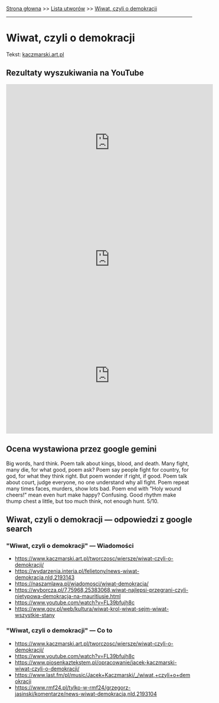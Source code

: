 [Strona głowna](../index.md) >> [Lista utworów](../list.md) >> [Wiwat, czyli o demokracji](640.md)

---

# Wiwat, czyli o demokracji

Tekst: [kaczmarski.art.pl](https://www.kaczmarski.art.pl/tworczosc/wiersze/wiwat-czyli-o-demokracji/)

## Rezultaty wyszukiwania na YouTube

<iframe width="560" height="315" src="https://www.youtube.com/embed/FL39bfujh8c?si=IdontcarewhotheIRSsendsImnotpayingtaxes" title="YouTube video player" frameborder="0" allow="accelerometer; autoplay; clipboard-write; encrypted-media; gyroscope; picture-in-picture; web-share" referrerpolicy="strict-origin-when-cross-origin" allowfullscreen></iframe>

<iframe width="560" height="315" src="https://www.youtube.com/embed/MLFIUTOrA7E?si=IdontcarewhotheIRSsendsImnotpayingtaxes" title="YouTube video player" frameborder="0" allow="accelerometer; autoplay; clipboard-write; encrypted-media; gyroscope; picture-in-picture; web-share" referrerpolicy="strict-origin-when-cross-origin" allowfullscreen></iframe>

<iframe width="560" height="315" src="https://www.youtube.com/embed/aDAUfr2acGE?si=IdontcarewhotheIRSsendsImnotpayingtaxes" title="YouTube video player" frameborder="0" allow="accelerometer; autoplay; clipboard-write; encrypted-media; gyroscope; picture-in-picture; web-share" referrerpolicy="strict-origin-when-cross-origin" allowfullscreen></iframe>

## Ocena wystawiona przez google gemini

Big words, hard think. Poem talk about kings, blood, and death. Many fight, many die, for what good, poem ask? Poem say people fight for country, for god, for what they think right. But poem wonder if right, if good. Poem talk about court, judge everyone, no one understand why all fight. Poem repeat many times faces, murders, show lots bad. Poem end with "Holy wound cheers!" mean even hurt make happy? Confusing. Good rhythm make thump chest a little, but too much think, not enough hunt. 5/10.


## Wiwat, czyli o demokracji — odpowiedzi z google search

### "Wiwat, czyli o demokracji" — Wiadomości

 - <https://www.kaczmarski.art.pl/tworczosc/wiersze/wiwat-czyli-o-demokracji/>
 - <https://wydarzenia.interia.pl/felietony/news-wiwat-demokracja,nId,2193143>
 - <https://naszamlawa.pl/wiadomosci/wiwat-demokracja/>
 - <https://wyborcza.pl/7,75968,25383068,wiwat-najlepsi-przegrani-czyli-nietypowa-demokracja-na-mauritiusie.html>
 - <https://www.youtube.com/watch?v=FL39bfujh8c>
 - <https://www.gov.pl/web/kultura/wiwat-krol-wiwat-sejm-wiwat-wszystkie-stany>

### "Wiwat, czyli o demokracji" — Co to

 - <https://www.kaczmarski.art.pl/tworczosc/wiersze/wiwat-czyli-o-demokracji/>
 - <https://www.youtube.com/watch?v=FL39bfujh8c>
 - <https://www.piosenkaztekstem.pl/opracowanie/jacek-kaczmarski-wiwat-czyli-o-demokracji/>
 - <https://www.last.fm/pl/music/Jacek+Kaczmarski/_/wiwat,+czyli+o+demokracji>
 - <https://www.rmf24.pl/tylko-w-rmf24/grzegorz-jasinski/komentarze/news-wiwat-demokracja,nId,2193104>


